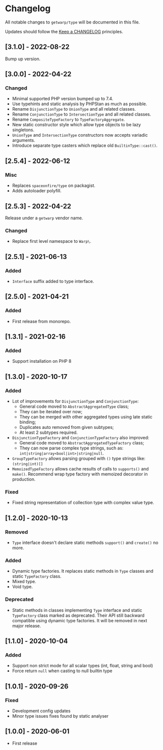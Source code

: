 # Changelog

All notable changes to `getwarp/type` will be documented in this file.

Updates should follow the [Keep a CHANGELOG](http://keepachangelog.com/) principles.

## [3.1.0] - 2022-08-22

Bump up version.

## [3.0.0] - 2022-04-22

### Changed

- Minimal supported PHP version bumped up to 7.4.
- Use typehints and static analysis by PHPStan as much as possible.
- Rename `DisjunctionType` to `UnionType` and all related classes.
- Rename `ConjunctionType` to `IntersectionType` and all related classes.
- Rename `CompositeTypeFactory` to `TypeFactoryAggregate`.
- New static constructor style which allow type objects to be lazy singletons.
- `UnionType` and `IntersectionType` constructors now accepts variadic arguments.
- Introduce separate type casters which replace old `BuiltinType::cast()`.

## [2.5.4] - 2022-06-12

### Misc

- Replaces `spaceonfire/type` on packagist.
- Adds autoloader polyfill.

## [2.5.3] - 2022-04-22

Release under a `getwarp` vendor name.

### Changed

- Replace first level namespace to `Warp\`.

## [2.5.1] - 2021-06-13

### Added

- `Interface` suffix added to type interface.

## [2.5.0] - 2021-04-21

### Added

-   First release from monorepo.

## [1.3.1] - 2021-02-16

### Added

-   Support installation on PHP 8

## [1.3.0] - 2020-10-17

### Added

-   Lot of improvements for `DisjunctionType` and `ConjunctionType`:
    -   General code moved to `AbstractAggregatedType` class;
    -   They can be iterated over now;
    -   They can be merged with other aggregated types using late static binding;
    -   Duplicates auto removed from given subtypes;
    -   At least 2 subtypes required.
-   `DisjunctionTypeFactory` and `ConjunctionTypeFactory` also improved:
    -   General code moved to `AbstractAggregatedTypeFactory` class;
    -   They can now parse complex type strings, such as: `int|string|array<bool|int>|string|null`.
-   `GroupTypeFactory` allows parsing grouped with `()` type strings like: `(string|int)[]`
-   `MemoizedTypeFactory` allows cache results of calls to `supports()` and `make()`. Recommend wrap type factory with
    memoized decorator in production.

### Fixed

-   Fixed string representation of collection type with complex value type.

## [1.2.0] - 2020-10-13

### Removed

-   `Type` interface doesn't declare static methods `support()` and `create()` no more.

### Added

-   Dynamic type factories. It replaces static methods in `Type` classes and static `TypeFactory` class.
-   Mixed type.
-   Void type.

### Deprecated

-   Static methods in classes implementing `Type` interface and static `TypeFactory` class marked as deprecated. Their API
    still backward compatible using dynamic type factories. It will be removed in next major release.

## [1.1.0] - 2020-10-04

### Added

-   Support non strict mode for all scalar types (int, float, string and bool)
-   Force return `null` when casting to null builtin type

## [1.0.1] - 2020-09-26

### Fixed

-   Development config updates
-   Minor type issues fixes found by static analyser

## [1.0.0] - 2020-06-01

-   First release
